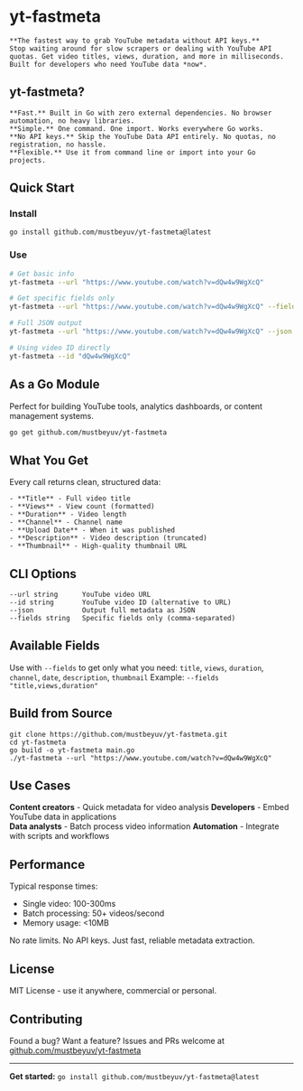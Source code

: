 # yt-fastmeta
```
**The fastest way to grab YouTube metadata without API keys.**
Stop waiting around for slow scrapers or dealing with YouTube API quotas. Get video titles, views, duration, and more in milliseconds. Built for developers who need YouTube data *now*.
```
## yt-fastmeta?
```
**Fast.** Built in Go with zero external dependencies. No browser automation, no heavy libraries.
**Simple.** One command. One import. Works everywhere Go works.
**No API keys.** Skip the YouTube Data API entirely. No quotas, no registration, no hassle.
**Flexible.** Use it from command line or import into your Go projects.
```

## Quick Start
### Install

```
go install github.com/mustbeyuv/yt-fastmeta@latest
```

### Use

```bash
# Get basic info
yt-fastmeta --url "https://www.youtube.com/watch?v=dQw4w9WgXcQ"

# Get specific fields only  
yt-fastmeta --url "https://www.youtube.com/watch?v=dQw4w9WgXcQ" --fields "title,views"

# Full JSON output
yt-fastmeta --url "https://www.youtube.com/watch?v=dQw4w9WgXcQ" --json

# Using video ID directly
yt-fastmeta --id "dQw4w9WgXcQ"
```

## As a Go Module
Perfect for building YouTube tools, analytics dashboards, or content management systems.
```bash
go get github.com/mustbeyuv/yt-fastmeta
```
## What You Get
Every call returns clean, structured data:
```
- **Title** - Full video title
- **Views** - View count (formatted)
- **Duration** - Video length 
- **Channel** - Channel name
- **Upload Date** - When it was published
- **Description** - Video description (truncated)
- **Thumbnail** - High-quality thumbnail URL
```
## CLI Options
```
--url string      YouTube video URL 
--id string       YouTube video ID (alternative to URL)
--json            Output full metadata as JSON
--fields string   Specific fields only (comma-separated)
```

## Available Fields
Use with `--fields` to get only what you need:
`title`, `views`, `duration`, `channel`, `date`, `description`, `thumbnail`
Example: `--fields "title,views,duration"`

## Build from Source
```
git clone https://github.com/mustbeyuv/yt-fastmeta.git
cd yt-fastmeta
go build -o yt-fastmeta main.go
./yt-fastmeta --url "https://www.youtube.com/watch?v=dQw4w9WgXcQ"
```

## Use Cases
**Content creators** - Quick metadata for video analysis
**Developers** - Embed YouTube data in applications  
**Data analysts** - Batch process video information
**Automation** - Integrate with scripts and workflows

## Performance
Typical response times:
- Single video: 100-300ms
- Batch processing: 50+ videos/second
- Memory usage: <10MB

No rate limits. No API keys. Just fast, reliable metadata extraction.

## License
MIT License - use it anywhere, commercial or personal.

## Contributing

Found a bug? Want a feature? Issues and PRs welcome at [github.com/mustbeyuv/yt-fastmeta](https://github.com/mustbeyuv/yt-fastmeta)

---

**Get started:** `go install github.com/mustbeyuv/yt-fastmeta@latest`
